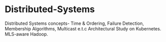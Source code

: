 # Distributed-Systems
Distributed Systems concepts- Time &amp; Ordering, Failure Detection, Membership Algorithms, Multicast e.t.c
Architectural Study on Kubernetes.
MLS-aware Hadoop.
